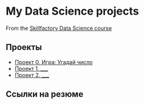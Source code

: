 # My Data Science projects

From the [Skillfactory Data Science course](https://skillfactory.ru/data-science)

## Проекты

* [Проект 0. Игра: Угадай число](https://github.com/DenSGeorge/Turneps/tree/main)
* [Проект 1. ___](__)
* [Проект 2. ___](__)

## Ссылки на резюме